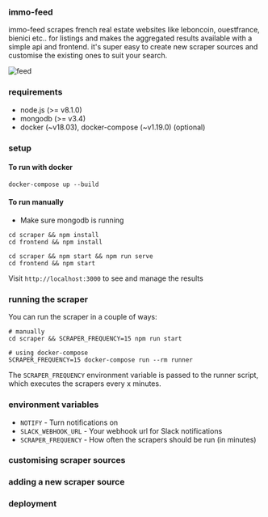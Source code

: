 ### immo-feed

immo-feed scrapes french real estate websites like leboncoin, ouestfrance, bienici etc.. for listings and makes the aggregated results available with a simple api and frontend. it's super easy to create new scraper sources and customise the existing ones to suit your search.

![feed](https://user-images.githubusercontent.com/1336344/41823195-53306a0e-77fc-11e8-84d2-4bcf11dbc702.png)

### requirements

- node.js (>= v8.1.0)
- mongodb (>= v3.4)
- docker (~v18.03), docker-compose (~v1.19.0) (optional)

### setup

#### To run with docker

```
docker-compose up --build
```

#### To run manually

- Make sure mongodb is running

```
cd scraper && npm install
cd frontend && npm install

cd scraper && npm start && npm run serve
cd frontend && npm start
```

Visit `http://localhost:3000` to see and manage the results

### running the scraper

You can run the scraper in a couple of ways:

```
# manually
cd scraper && SCRAPER_FREQUENCY=15 npm run start

# using docker-compose
SCRAPER_FREQUENCY=15 docker-compose run --rm runner
```

The `SCRAPER_FREQUENCY` environment variable is passed to the runner script, which executes the scrapers every x minutes. 

### environment variables
- `NOTIFY` - Turn notifications on
- `SLACK_WEBHOOK_URL` - Your webhook url for Slack notifications
- `SCRAPER_FREQUENCY` - How often the scrapers should be run (in minutes)

### customising scraper sources

### adding a new scraper source

### deployment
